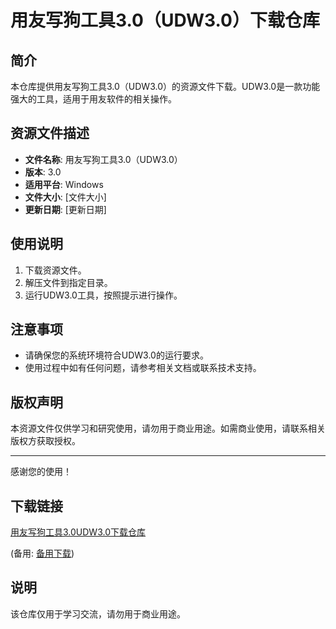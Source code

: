 # 用友写狗工具3.0（UDW3.0）下载仓库

## 简介

本仓库提供用友写狗工具3.0（UDW3.0）的资源文件下载。UDW3.0是一款功能强大的工具，适用于用友软件的相关操作。

## 资源文件描述

- **文件名称**: 用友写狗工具3.0（UDW3.0）
- **版本**: 3.0
- **适用平台**: Windows
- **文件大小**: [文件大小]
- **更新日期**: [更新日期]

## 使用说明

1. 下载资源文件。
2. 解压文件到指定目录。
3. 运行UDW3.0工具，按照提示进行操作。

## 注意事项

- 请确保您的系统环境符合UDW3.0的运行要求。
- 使用过程中如有任何问题，请参考相关文档或联系技术支持。

## 版权声明

本资源文件仅供学习和研究使用，请勿用于商业用途。如需商业使用，请联系相关版权方获取授权。

---

感谢您的使用！

## 下载链接
[用友写狗工具3.0UDW3.0下载仓库](https://pan.quark.cn/s/fe84cb4ba5b2) 

(备用: [备用下载](https://pan.baidu.com/s/19SSxgTas4vzOxianw35ctA?pwd=1234))

## 说明

该仓库仅用于学习交流，请勿用于商业用途。
